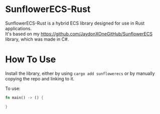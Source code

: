# SunflowerECS-Rust

SunflowerECS-Rust is a hybrid ECS library designed for use in Rust applications.<br>
It's based on my https://github.com/JaydonXOneGitHub/SunflowerECS library, which was made in C#.

# How To Use
Install the library, either by using `cargo add sunflowerecs` or by manually copying the repo and linking to it.

To use:

```rs
fn main() -> () {

}
```
